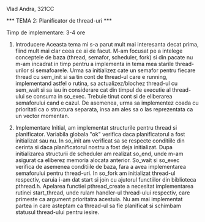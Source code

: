 Vlad Andra, 321CC

*** TEMA 2: Planificator de thread-uri ***

Timp de implementare: 3-4 ore

1. Introducere
    Aceasta tema mi s-a parut mult mai interesanta decat prima, fiind mult mai clar ceea ce ai de facut.
    M-am focusat pe a intelege conceptele de baza (thread, semafor, scheduler, fork) si din pacate
    nu m-am incadrat in timp pentru a implementa in tema mea starile thread-urilor si semafoarele.
    Urma sa initializez cate un semafor pentru fiecare thread cu sem_init si sa tin cont de
    thread-ul care e running, implementand astfel o rutina, sa actualizez/blochez thread-ul
    cu sem_wait si sa iau in considerare cat din timpul de executie al thread-ului
    se consuma in so_exec. Trebuie tinut cont si de eliberarea semaforului cand e cazul.
    De asemenea, urma sa implementez coada cu prioritati ca o structura
    separata, insa am ales sa o las reprezentata ca un vector momentan. 

2. Implementare
    Initial, am implementat structurile pentru thread si planificator. Variabila globala "ok" 
    verifica daca planificatorul a fost initializat sau nu. In so_init am verificat sa se
    respecte conditiile din cerinta si daca planificatorul nostru a fost deja initializat. 
    Dupa initializarea structurii de scheduler am realizat so_end, unde m-am asigurat ca eliberez 
    memoria alocata anterior. So_wait si so_exec verifica de asemenea conditiile de baza, 
    fara a avea implementarea semaforului pentru thread-uri. In so_fork am initializat
    thread-ul respectiv, caruia i-am dat start si join cu ajutorul functiilor din biblioteca
    pthread.h. Apelarea functiei pthread_create a necesitat implementarea rutinei
    start_thread, unde rulam handler-ul thread-ului respectiv, care primeste ca 
    argument prioritatra acestuia. Nu am mai implementat partea in care asteptam ca
    thread-ul sa fie planificat si schimbam statusul thread-ului pentru iesire.
    





